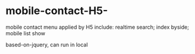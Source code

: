 # mobile-contact-H5-
mobile contact menu applied by H5 include: realtime search; index byside; mobile list show

based-on-jquery, can run in local
